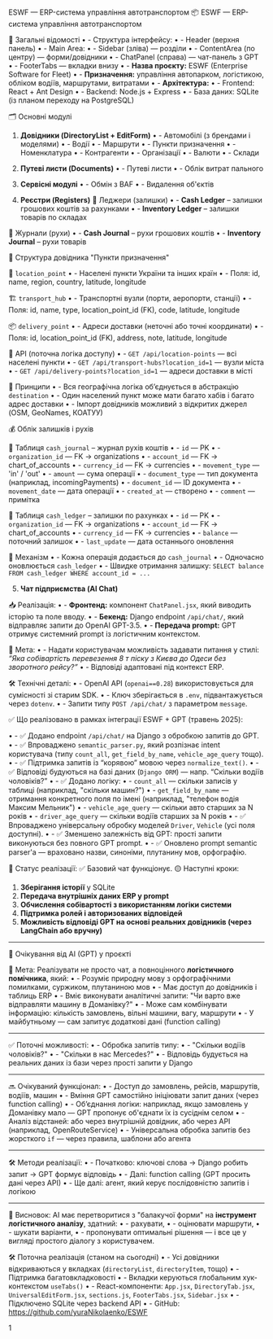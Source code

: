 ESWF — ERP-система управління автотранспортом 
📦 ESWF — ERP-система управління автотранспортом 

🔧 Загальні відомості
•	- Структура інтерфейсу:
•	- Header (верхня панель)
•	- Main Area:
•	- Sidebar (зліва) — розділи
•	- ContentArea (по центру) — форми/довідники
•	- ChatPanel (справа) — чат-панель з GPT
•	- FooterTabs — вкладки внизу
•	- **Назва проєкту:** ESWF (Enterprise Software for Fleet)
•	- **Призначення:** управління автопарком, логістикою, обліком водіїв, маршрутами, витратами
•	- **Архітектура:**
•	- Frontend: React + Ant Design
•	- Backend: Node.js + Express
•	- База даних: SQLite (із планом переходу на PostgreSQL)

🗂 Основні модулі

1. **Довідники (DirectoryList + EditForm)**
•	- Автомобілі (з брендами і моделями)
•	- Водії
•	- Маршрути
•	- Пункти призначення
•	- Номенклатура
•	- Контрагенти
•	- Організації
•	- Валюти
•	- Склади

2. **Путеві листи (Documents)**
•	- Путеві листи
•	- Облік витрат пального

3. **Сервісні модулі**
•	- Обмін з BAF
•	- Видалення об'єктів

4. **Реєстри (Registers)**
📘 Леджери (залишки)
•	- **Cash Ledger** – залишки грошових коштів за рахунками
•	- **Inventory Ledger** – залишки товарів по складах

📒 Журнали (рухи)
•	- **Cash Journal** – рухи грошових коштів
•	- **Inventory Journal** – рухи товарів

📁 Структура довідника "Пункти призначення"

📍 `location_point`
•	- Населені пункти України та інших країн
•	- Поля: id, name, region, country, latitude, longitude

🏗 `transport_hub`
•	- Транспортні вузли (порти, аеропорти, станції)
•	- Поля: id, name, type, location_point_id (FK), code, latitude, longitude

📦 `delivery_point`
•	- Адреси доставки (неточні або точні координати)
•	- Поля: id, location_point_id (FK), address, note, latitude, longitude

🔌 API (поточна логіка доступу)
•	- `GET /api/location-points` — всі населені пункти
•	- `GET /api/transport-hubs?location_id=1` — вузли міста
•	- `GET /api/delivery-points?location_id=1` — адреси доставки в місті

🧠 Принципи
•	- Вся географічна логіка обʼєднується в абстракцію `destination`
•	- Один населений пункт може мати багато хабів і багато адрес доставки
•	- Імпорт довідників можливий з відкритих джерел (OSM, GeoNames, КОАТУУ)

💰 Облік залишків і рухів

📒 Таблиця `cash_journal` – журнал рухів коштів
•	- `id` — PK
•	- `organization_id` — FK → organizations
•	- `account_id` — FK → chart_of_accounts
•	- `currency_id` — FK → currencies
•	- `movement_type` — 'in' / 'out'
•	- `amount` — сума операції
•	- `document_type` — тип документа (наприклад, incomingPayments)
•	- `document_id` — ID документа
•	- `movement_date` — дата операції
•	- `created_at` — створено
•	- `comment` — примітка

📘 Таблиця `cash_ledger` – залишки по рахунках
•	- `id` — PK
•	- `organization_id` — FK → organizations
•	- `account_id` — FK → chart_of_accounts
•	- `currency_id` — FK → currencies
•	- `balance` — поточний залишок
•	- `last_update` — дата останнього оновлення

🧠 Механізм
•	- Кожна операція додається до `cash_journal`
•	- Одночасно оновлюється `cash_ledger`
•	- Швидке отримання залишку: `SELECT balance FROM cash_ledger WHERE account_id = ...`


5. **Чат підприємства (AI Chat)**

📥 Реалізація:
•	- **Фронтенд:** компонент `ChatPanel.jsx`, який виводить історію та поле вводу.
•	- **Бекенд:** Django endpoint `/api/chat/`, який відправляє запити до OpenAI GPT-3.5.
•	- **Передача prompt:** GPT отримує системний prompt із логістичним контекстом.

🧠 Мета:
•	- Надати користувачам можливість задавати питання у стилі:
_“Яка собівартість перевезення 8 т піску з Києва до Одеси без зворотного рейсу?”_
•	- Відповіді адаптовані під контекст ERP.

🛠️ Технічні деталі:
•	- OpenAI API (`openai==0.28`) використовується для сумісності зі старим SDK.
•	- Ключ зберігається в `.env`, підвантажується через `dotenv`.
•	- Запити типу `POST /api/chat/` з параметром `message`.


✅ Що реалізовано в рамках інтеграції ESWF + GPT (травень 2025):

•	- ✅ Додано endpoint `/api/chat/` на Django з обробкою запитів до GPT.
•	- ✅ Впроваджено `semantic_parser.py`, який розпізнає intent користувача (типу `count_all`, `get_field_by_name`, `vehicle_age_query` тощо).
•	- ✅ Підтримка запитів із “корявою” мовою через `normalize_text()`.
•	- ✅ Відповіді будуються на базі даних (`Django ORM`) — напр. “Скільки водіїв чоловіків?”
•	- ✅ Додано логіку:
•	- `count_all` — скільки записів у таблиці (наприклад, "скільки машин?")
•	- `get_field_by_name` — отримання конкретного поля по імені (наприклад, "телефон водія Максим Мельник")
•	- `vehicle_age_query` — скільки авто старших за N років
•	- `driver_age_query` — скільки водіїв старших за N років
•	- ✅ Впроваджено універсальну обробку моделей `Driver`, `Vehicle` (усі поля доступні).
•	- ✅ Зменшено залежність від GPT: прості запити виконуються без повного GPT prompt.
•	- ✅ Оновлено prompt semantic parser'а — враховано назви, синоніми, плутанину мов, орфографію.

📌 Статус реалізації:
✅ Базовий чат функціонує.
🟡 Наступні кроки:
1. **Зберігання історії** у SQLite
2. **Передача внутрішніх даних ERP у prompt**
3. **Обчислення собівартості з використанням логіки системи**
4. **Підтримка ролей і авторизованих відповідей**
5. **Можливість відповіді GPT на основі реальних довідників (через LangChain або вручну)**



---

🤖 Очікування від AI (GPT) у проєкті

🎯 Мета:
Реалізувати не просто чат, а повноцінного **логістичного помічника**, який:
•	- Розуміє природну мову з орфографічними помилками, суржиком, плутаниною мов
•	- Має доступ до довідників і таблиць ERP
•	- Вміє виконувати аналітичні запити: "Чи варто вже відправляти машину в Доманівку?"
•	- Може сам комбінувати інформацію: кількість замовлень, вільні машини, вагу, маршрути
•	- У майбутньому — сам запитує додаткові дані (function calling)

---

✅ Поточні можливості:
•	- Обробка запитів типу:
•	- "Скільки водіїв чоловіків?"
•	- "Скільки в нас Mercedes?"
•	- Відповідь будується на реальних даних із бази через прості запити у Django

---

🔜 Очікуваний функціонал:
•	- Доступ до замовлень, рейсів, маршрутів, водіїв, машин
•	- Вміння GPT самостійно ініціювати запит даних (через function calling)
•	- Об’єднання логіки: наприклад, якщо замовлень у Доманівку мало — GPT пропонує об'єднати їх із сусіднім селом
•	- Аналіз відстаней: або через внутрішній довідник, або через API (наприклад, OpenRouteService)
•	- Універсальна обробка запитів без жорсткого `if` — через правила, шаблони або агента

---

🛠 Методи реалізації:
•	- Початково: ключові слова → Django робить запит → GPT формує відповідь
•	- Далі: function calling (GPT просить дані через API)
•	- Ще далі: агент, який керує послідовністю запитів і логікою

---

📌 Висновок:
AI має перетворитися з "балакучої форми" на **інструмент логістичного аналізу**, здатний:
•	- рахувати,
•	- оцінювати маршрути,
•	- шукати варіанти,
•	- пропонувати оптимальні рішення
— і все це у вигляді простого діалогу з користувачем.


🛠️ Поточна реалізація (станом на сьогодні)
•	- Усі довідники відкриваються у вкладках (`directoryList`, `directoryItem`, тощо)
•	- Підтримка багатовкладковості
•	- Вкладки керуються глобальним хук-контекстом `useTabs()`
•	- React-компоненти: `App.jsx`, `DirectoryTab.jsx`, `UniversalEditForm.jsx`, `sections.js`, `FooterTabs.jsx`, `Sidebar.jsx`
•	- Підключено SQLite через backend API
•	- GitHub: https://github.com/yuraNikolaenko/ESWF

1
